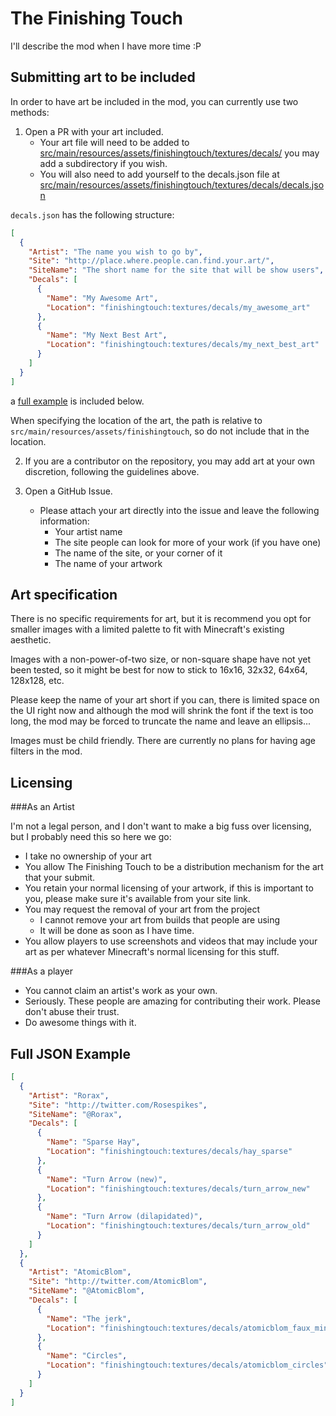 The Finishing Touch
=

I'll describe the mod when I have more time :P



Submitting art to be included
-----------------------------

In order to have art be included in the mod, you can currently use two methods:

1) Open a PR with your art included.
   * Your art file will need to be added to 
     [src/main/resources/assets/finishingtouch/textures/decals/](https://github.com/AtomicBlom/TheFinishingTouch/blob/master/src/main/resources/assets/finishingtouch/textures/decals/) you may add a subdirectory if you wish.
   * You will also need to add yourself to the decals.json file at 
     [src/main/resources/assets/finishingtouch/textures/decals/decals.json](https://github.com/AtomicBlom/TheFinishingTouch/blob/master/src/main/resources/assets/finishingtouch/textures/decals/decals.json)

`decals.json` has the following structure:
```json
[
  {
    "Artist": "The name you wish to go by",
    "Site": "http://place.where.people.can.find.your.art/",
    "SiteName": "The short name for the site that will be show users",
    "Decals": [
      {
        "Name": "My Awesome Art",
        "Location": "finishingtouch:textures/decals/my_awesome_art"
      },
      {
        "Name": "My Next Best Art",
        "Location": "finishingtouch:textures/decals/my_next_best_art"
      }
    ]
  }
]
```

a [full example](#full-json-example) is included below.

When specifying the location of the art, the path is relative to `src/main/resources/assets/finishingtouch`, so do not 
include that in the location.

2) If you are a contributor on the repository, you may add art at your own discretion, following the guidelines above.

3) Open a GitHub Issue.
    * Please attach your art directly into the issue and leave the following information:
        * Your artist name
        * The site people can look for more of your work (if you have one)
        * The name of the site, or your corner of it
        * The name of your artwork

Art specification
-----------------
There is no specific requirements for art, but it is recommend you opt for smaller images with a limited palette to fit 
with Minecraft's existing aesthetic.

Images with a non-power-of-two size, or non-square shape have not yet been tested, so it might be best for now to stick 
to 16x16, 32x32, 64x64, 128x128, etc.
 
Please keep the name of your art short if you can, there is limited space on the UI right now and although the mod will 
shrink the font if the text is too long, the mod may be forced to truncate the name and leave an ellipsis...  

Images must be child friendly. There are currently no plans for having age filters in the mod.

Licensing
---------
###As an Artist

I'm not a legal person, and I don't want to make a big fuss over licensing, but I probably need this so here we go:
* I take no ownership of your art
* You allow The Finishing Touch to be a distribution mechanism for the art that your submit.
* You retain your normal licensing of your artwork, if this is important to you, please make sure it's available from 
  your site link.
* You may request the removal of your art from the project
  * I cannot remove your art from builds that people are using
  * It will be done as soon as I have time.
 * You allow players to use screenshots and videos that may include your art as per whatever Minecraft's normal 
   licensing for this stuff.


###As a player
* You cannot claim an artist's work as your own.
* Seriously. These people are amazing for contributing their work. Please don't abuse their trust.
* Do awesome things with it.

Full JSON Example
-----------------
```json
[
  {
    "Artist": "Rorax",
    "Site": "http://twitter.com/Rosespikes",
    "SiteName": "@Rorax",
    "Decals": [
      {
        "Name": "Sparse Hay",
        "Location": "finishingtouch:textures/decals/hay_sparse"
      },
      {
        "Name": "Turn Arrow (new)",
        "Location": "finishingtouch:textures/decals/turn_arrow_new"
      },
      {
        "Name": "Turn Arrow (dilapidated)",
        "Location": "finishingtouch:textures/decals/turn_arrow_old"
      }
    ]
  },
  {
    "Artist": "AtomicBlom",
    "Site": "http://twitter.com/AtomicBlom",
    "SiteName": "@AtomicBlom",
    "Decals": [
      {
        "Name": "The jerk",
        "Location": "finishingtouch:textures/decals/atomicblom_faux_minecraft_missing_texture"
      },
      {
        "Name": "Circles",
        "Location": "finishingtouch:textures/decals/atomicblom_circles"
      }
    ]
  }
]
```
